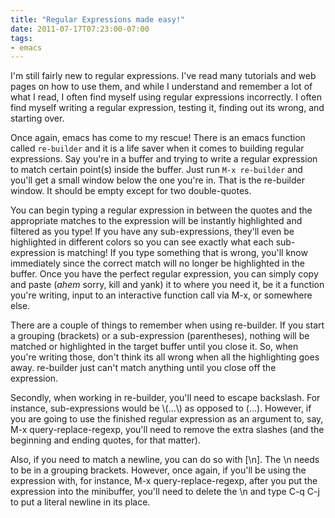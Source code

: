 ```yaml
---
title: "Regular Expressions made easy!"
date: 2011-07-17T07:23:00-07:00
tags:
- emacs
---
```

I'm still fairly new to regular expressions. I've read many tutorials and web pages on how to use them, and while I understand and remember a lot of what I read, I often find myself using regular expressions incorrectly. I often find myself writing a regular expression, testing it, finding out its wrong, and starting over.
<!--more-->
Once again, emacs has come to my rescue! There is an emacs function called `re-builder` and it is a life saver when it comes to building regular expressions. Say you're in a buffer and trying to write a regular expression to match certain point(s) inside the buffer. Just run `M-x re-builder` and you'll get a small window below the one you're in. That is the re-builder window. It should be empty except for two double-quotes.

You can begin typing a regular expression in between the quotes and the appropriate matches to the expression will be instantly highlighted and filtered as you type! If you have any sub-expressions, they'll even be highlighted in different colors so you can see exactly what each sub-expression is matching! If you type something that is wrong, you'll know immediately since the correct match will no longer be highlighted in the buffer. Once you have the perfect regular expression, you can simply copy and paste (*ahem* sorry, kill and yank) it to where you need it, be it a function you're writing, input to an interactive function call via M-x, or somewhere else.

There are a couple of things to remember when using re-builder. If you start a grouping (brackets) or a sub-expression (parentheses), nothing will be matched or highlighted in the target buffer until you close it. So, when you're writing those, don't think its all wrong when all the highlighting goes away. re-builder just can't match anything until you close off the expression.

Secondly, when working in re-builder, you'll need to escape backslash. For instance, sub-expressions would be \\(...\\) as opposed to \(...\). However, if you are going to use the finished regular expression as an argument to, say, M-x query-replace-regexp, you'll need to remove the extra slashes (and the beginning and ending quotes, for that matter).

Also, if you need to match a newline, you can do so with [\n]. The \n needs to be in a grouping brackets. However, once again, if you'll be using the expression with, for instance, M-x query-replace-regexp, after you put the expression into the minibuffer, you'll need to delete the \n and type C-q C-j to put a literal newline in its place.
